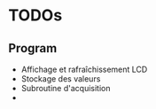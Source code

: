 # TODOs

## Program
* Affichage et rafraîchissement LCD
* Stockage des valeurs
* Subroutine d'acquisition
* 
